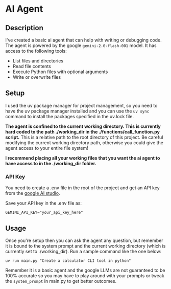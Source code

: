 # AI Agent

## Description

I've created a basic ai agent that can help with writing or debugging code. The agent is powered by the google `gemini-2.0-flash-001` model. It has access to the following tools:

- List files and directories
- Read file contents
- Execute Python files with optional arguments
- Write or overwrite files

## Setup

I used the uv package manager for project management, so you need to have the uv package manager installed and you can use the `uv sync` command to install the packages specified in the uv.lock file.

**The agent is confined to the current working directory. This is currently hard coded to the path ./working_dir in the ./functions/call_function.py script.** This is a relative path to the root directory of this project. Be careful modifying the current working directory path, otherwise you could give the agent access to your entire file system!

**I recommend placing all your working files that you want the ai agent to have access to in the ./working_dir folder.**

### API Key

You need to create a .env file in the root of the project and get an API key from the [google AI studio](https://aistudio.google.com/).

Save your API key in the .env file as:

```
GEMINI_API_KEY="your_api_key_here"
```

## Usage

Once you're setup then you can ask the agent any question, but remember it is bound to the system prompt and the current working directory (which is currently set to ./working_dir). Run a sample command like the one below:

```
uv run main.py "Create a calculator CLI tool in python"
```

Remember it is a basic agent and the google LLMs are not guaranteed to be 100% accurate so you may have to play around with your prompts or tweak the `system_prompt` in main.py to get better outcomes.

